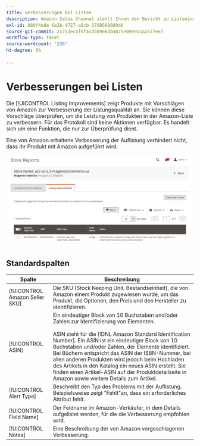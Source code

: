 ```yaml
---
title: Verbesserungen bei Listen
description: Amazon Sales Channel stellt Ihnen den Bericht zu Listening-Verbesserungen mit Vorschlägen für Amazon zur Auflistung von Qualitätsverbesserungen bereit.
exl-id: 880f4ede-6e2b-4727-a8cb-3798568980dd
source-git-commit: 2c753ec5f6f4cd509e61b4875e09e9a1a2577ee7
workflow-type: tm+mt
source-wordcount: '226'
ht-degree: 0%

---
```


# Verbesserungen bei Listen

Die [!UICONTROL Listing Improvements] zeigt Produkte mit Vorschlägen von Amazon zur Verbesserung der Listungsqualität an. Sie können diese Vorschläge überprüfen, um die Leistung von Produkten in der Amazon-Liste zu verbessern. Für das Protokoll sind keine Aktionen verfügbar. Es handelt sich um eine Funktion, die nur zur Überprüfung dient.

Eine von Amazon erhaltene Verbesserung der Auflistung verhindert nicht, dass Ihr Produkt mit Amazon aufgeführt wird.

![Verbesserungen bei Listen](assets/amazon-listing-improvements.png)

## Standardspalten

| Spalte | Beschreibung |
|--- |--- |
| [!UICONTROL Amazon Seller SKU] | Die SKU (Stock Keeping Unit, Bestandseinheit), die von Amazon einem Produkt zugewiesen wurde, um das Produkt, die Optionen, den Preis und den Hersteller zu identifizieren. |
| [!UICONTROL ASIN] | Ein eindeutiger Block von 10 Buchstaben und/oder Zahlen zur Identifizierung von Elementen.<br><br>ASIN steht für die [!DNL Amazon Standard Identification Number]. Ein ASIN ist ein eindeutiger Block von 10 Buchstaben und/oder Zahlen, der Elemente identifiziert. Bei Büchern entspricht das ASIN der ISBN-Nummer, bei allen anderen Produkten wird jedoch beim Hochladen des Artikels in den Katalog ein neues ASIN erstellt. Sie finden einen Artikel-ASIN auf der Produktdetailseite in Amazon sowie weitere Details zum Artikel. |
| [!UICONTROL Alert Type] | Beschreibt den Typ des Problems mit der Auflistung. Beispielsweise zeigt &quot;Fehlt&quot;an, dass ein erforderliches Attribut fehlt. |
| [!UICONTROL Field Name] | Der Feldname im Amazon-Verkäufer, in dem Details aufgelistet werden, für die die Verbesserung empfohlen wird. |
| [!UICONTROL Notes] | Eine Beschreibung der von Amazon vorgeschlagenen Verbesserung. |
